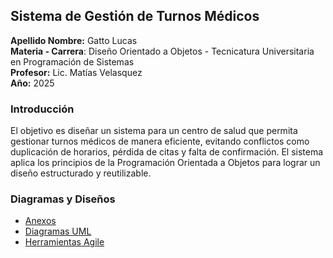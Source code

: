 ## Sistema de Gestión de Turnos Médicos

**Apellido Nombre:** Gatto Lucas  
**Materia - Carrera**: Diseño Orientado a Objetos - Tecnicatura Universitaria en Programación de Sistemas   
**Profesor:** Lic. Matías Velasquez   
**Año:** 2025  

###  Introducción

El objetivo es diseñar un sistema para un centro de salud que permita gestionar turnos médicos de manera eficiente, evitando conflictos como duplicación de horarios, pérdida de citas y falta de confirmación. El sistema aplica los principios de la Programación Orientada a Objetos para lograr un diseño estructurado y reutilizable.

###  Diagramas y Diseños 

- [Anexos](docs/anexos.md) 
- [Diagramas UML](docs/diagramasUML.md) 
- [Herramientas Agile](docs/herramientas_agile.md)
